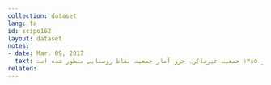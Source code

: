 ```yaml
---
collection: dataset
lang: fa
id: scipo162
layout: dataset
notes: 
- date: Mar. 09, 2017
  text: در سال ۱۳۷۵ و ۱۳۸۵ جمعیت غیرساکن،‌ جزو آمار جمعیت نقاط روستایی منظور شده است.
related:
---
```

